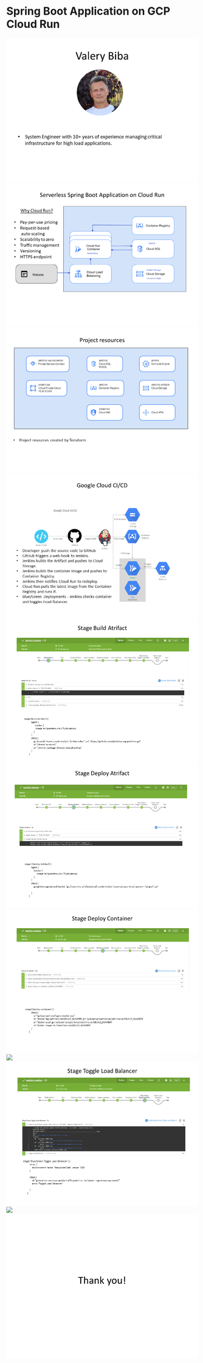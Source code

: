 # Spring Boot Application on GCP Cloud Run
![](media/p1.png)
![](media/p2.png)
![](media/p3.png)
![](media/p4.png)
![](media/p5.png)
![](media/p6.png)
![](media/p7.png)
![](media/p8png)
![](media/p9.png)
![](media/p10png)
![](media/p11.png)